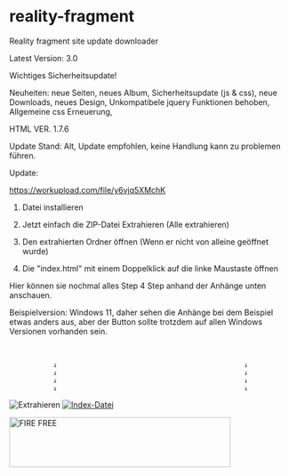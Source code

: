 # reality-fragment
Reality fragment site update downloader

Latest Version: 3.0

Wichtiges Sicherheitsupdate!

Neuheiten:
neue Seiten,
neues Album,
Sicherheitsupdate (js & css),
neue Downloads,
neues Design,
Unkompatibele jquery Funktionen behoben,
Allgemeine css Erneuerung,

HTML VER. 1.7.6 

Update Stand: Alt, Update empfohlen, keine Handlung kann zu problemen führen.

Update: 


https://workupload.com/file/y6vjq5XMchK

1. Datei installieren

2. Jetzt einfach die ZIP-Datei Extrahieren (Alle extrahieren)

3. Den extrahierten Ordner öffnen (Wenn er nicht von alleine geöffnet wurde)

4. Die "index.html" mit einem Doppelklick auf die linke Maustaste öffnen

Hier können sie nochmal alles Step 4 Step anhand der Anhänge unten anschauen.


Beispielversion: Windows 11, daher sehen die Anhänge bei dem Beispiel etwas anders aus,
aber der Button sollte trotzdem auf allen Windows Versionen vorhanden sein.

 

               ↓                                               ↓
               ↓                                               ↓
               ↓                                               ↓
               ↓                                               ↓


<img src="https://i.ibb.co/9YmTW4M/Extrahieren.png" alt="Extrahieren" border="0"></a>       <a href="https://ibb.co/4S3nyr0"><img src="https://i.ibb.co/4S3nyr0/Index-Datei.png" alt="Index-Datei" border="0" /></a>




<img src="https://images.cooltext.com/5653093.gif" width="398" height="90" alt="FIRE FREE" /></a>
